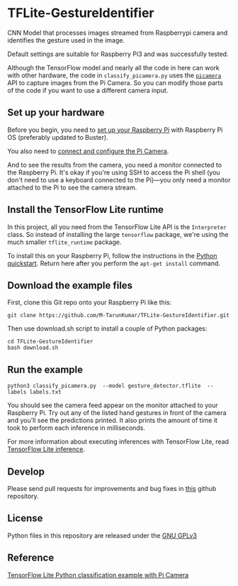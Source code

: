 # TFLite-GestureIdentifier
CNN Model that processes images streamed from Raspberrypi camera and identifies the gesture used in the image.

Default settings are suitable for Raspberry Pi3 and was successfully tested.

Although the TensorFlow model and nearly all the code in here can work with
other hardware, the code in `classify_picamera.py` uses the [`picamera`](
https://picamera.readthedocs.io/en/latest/) API to capture images from the Pi
Camera. So you can modify those parts of the code if you want to use a different
camera input.

## Set up your hardware

Before you begin, you need to [set up your Raspberry Pi](
https://projects.raspberrypi.org/en/projects/raspberry-pi-setting-up) with
Raspberry Pi OS (preferably updated to Buster).

You also need to [connect and configure the Pi Camera](
https://www.raspberrypi.org/documentation/configuration/camera.md).

And to see the results from the camera, you need a monitor connected
to the Raspberry Pi. It's okay if you're using SSH to access the Pi shell
(you don't need to use a keyboard connected to the Pi)—you only need a monitor
attached to the Pi to see the camera stream.


## Install the TensorFlow Lite runtime

In this project, all you need from the TensorFlow Lite API is the `Interpreter`
class. So instead of installing the large `tensorflow` package, we're using the
much smaller `tflite_runtime` package.

To install this on your Raspberry Pi, follow the instructions in the
[Python quickstart](https://www.tensorflow.org/lite/guide/python#install_tensorflow_lite_for_python).
Return here after you perform the `apt-get install` command.


## Download the example files

First, clone this Git repo onto your Raspberry Pi like this:

```
git clone https://github.com/M-TarunKumar/TFLite-GestureIdentifier.git
```

Then use download.sh script to install a couple of Python packages:

```
cd TFLite-GestureIdentifier
bash download.sh
```


## Run the example

```
python3 classify_picamera.py  --model gesture_detector.tflite  --labels labels.txt
```

You should see the camera feed appear on the monitor attached to your Raspberry
Pi. Try out any of the listed hand gestures in front of the camera and
you'll see the predictions printed. It also prints the amount of time it took
to perform each inference in milliseconds.

For more information about executing inferences with TensorFlow Lite, read
[TensorFlow Lite inference](https://www.tensorflow.org/lite/guide/inference).

## Develop
Please send pull requests for improvements and bug fixes in [this](https://github.com/M-TarunKumar/TFLite-GestureIdentifier) github repository.

## License
Python files in this repository are released under the [GNU GPLv3](https://choosealicense.com/licenses/gpl-3.0/) 

## Reference
[TensorFlow Lite Python classification example with Pi Camera](https://github.com/tensorflow/examples/tree/master/lite/examples/image_classification/raspberry_pi)


